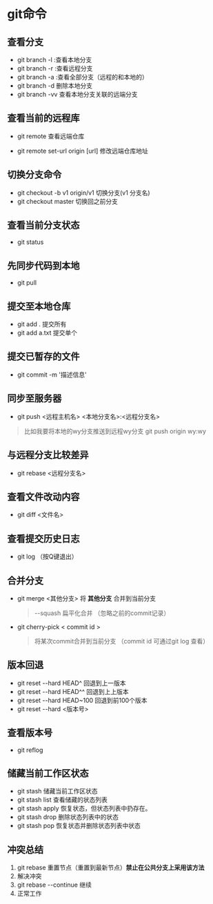 # git命令

## 查看分支

* git branch -l :查看本地分支
* git branch -r :查看远程分支
* git branch -a :查看全部分支（远程的和本地的）
* git branch -d <BranchName> 删除本地分支
* git branch -vv  查看本地分支关联的远端分支

## 查看当前的远程库

* git remote 查看远端仓库

* git remote set-url origin [url]  修改远端仓库地址

## 切换分支命令

* git checkout -b v1 origin/v1  切换分支(v1 分支名)
* git checkout master 切换回之前分支

## 查看当前分支状态

* git status

## 先同步代码到本地

* git pull

## 提交至本地仓库

* git add .  提交所有
* git add a.txt 提交单个

## 提交已暂存的文件

* git commit -m '描述信息'

## 同步至服务器
* git push <远程主机名> <本地分支名>:<远程分支名> 
> 比如我要将本地的wy分支推送到远程wy分支 
git push origin wy:wy

## 与远程分支比较差异
* git rebase <远程分支名> 

## 查看文件改动内容
* git diff <文件名>

## 查看提交历史日志
*  git log （按Q键退出）

## 合并分支
* git merge <其他分支> 将 __其他分支__ 合并到当前分支
  > --squash 扁平化合并 （忽略之前的commit记录）
* git cherry-pick  < commit id > 
  > 将某次commit合并到当前分支  （commit id 可通过git log 查看）

## 版本回退
* git reset --hard HEAD^    回退到上一版本
* git reset --hard HEAD^^   回退到上上版本
* git reset --hard HEAD~100 回退到前100个版本
* git reset --hard <版本号>

## 查看版本号
* git reflog 

## 储藏当前工作区状态
* git stash         储藏当前工作区状态
* git stash list    查看储藏的状态列表
* git stash apply   恢复状态，但状态列表中扔存在。
* git stash drop    删除状态列表中的状态
* git stash pop     恢复状态并删除状态列表中状态

## 冲突总结

1. git rebase   重置节点（重置到最新节点）__禁止在公共分支上采用该方法__
2. 解决冲突
3. git rebase --continue 继续
4. 正常工作

